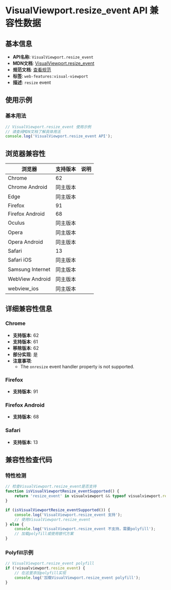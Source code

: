 # VisualViewport.resize_event API 兼容性数据

## 基本信息

- **API名称**: `VisualViewport.resize_event`
- **MDN文档**: [VisualViewport.resize_event](https://developer.mozilla.org/docs/Web/API/VisualViewport/resize_event)
- **规范文档**: [查看规范](https://drafts.csswg.org/cssom-view/#eventdef-window-resize)
- **标签**: `web-features:visual-viewport`
- **描述**: `resize` event

## 使用示例

### 基本用法

```javascript
// VisualViewport.resize_event 使用示例
// 请查阅MDN文档了解具体用法
console.log('VisualViewport.resize_event API');
```

## 浏览器兼容性

| 浏览器 | 支持版本 | 说明 |
|--------|----------|------|
| Chrome | 62 |  |
| Chrome Android | 同主版本 |  |
| Edge | 同主版本 |  |
| Firefox | 91 |  |
| Firefox Android | 68 |  |
| Oculus | 同主版本 |  |
| Opera | 同主版本 |  |
| Opera Android | 同主版本 |  |
| Safari | 13 |  |
| Safari iOS | 同主版本 |  |
| Samsung Internet | 同主版本 |  |
| WebView Android | 同主版本 |  |
| webview_ios | 同主版本 |  |

## 详细兼容性信息

### Chrome

- **支持版本**: 62
- **支持版本**: 61
- **移除版本**: 62
- **部分实现**: 是
- **注意事项**:
  - The `onresize` event handler property is not supported.

### Firefox

- **支持版本**: 91

### Firefox Android

- **支持版本**: 68

### Safari

- **支持版本**: 13

## 兼容性检查代码

### 特性检测

```javascript
// 检查VisualViewport.resize_event是否支持
function isVisualViewportResize_eventSupported() {
    return 'resize_event' in visualviewport && typeof visualviewport.resize_event === 'function';
}

if (isVisualViewportResize_eventSupported()) {
    console.log('VisualViewport.resize_event 支持');
    // 使用VisualViewport.resize_event
} else {
    console.log('VisualViewport.resize_event 不支持，需要polyfill');
    // 加载polyfill或使用替代方案
}
```

### Polyfill示例

```javascript
// VisualViewport.resize_event polyfill
if (!visualviewport.resize_event) {
    // 在这里添加polyfill实现
    console.log('加载VisualViewport.resize_event polyfill');
}
```

